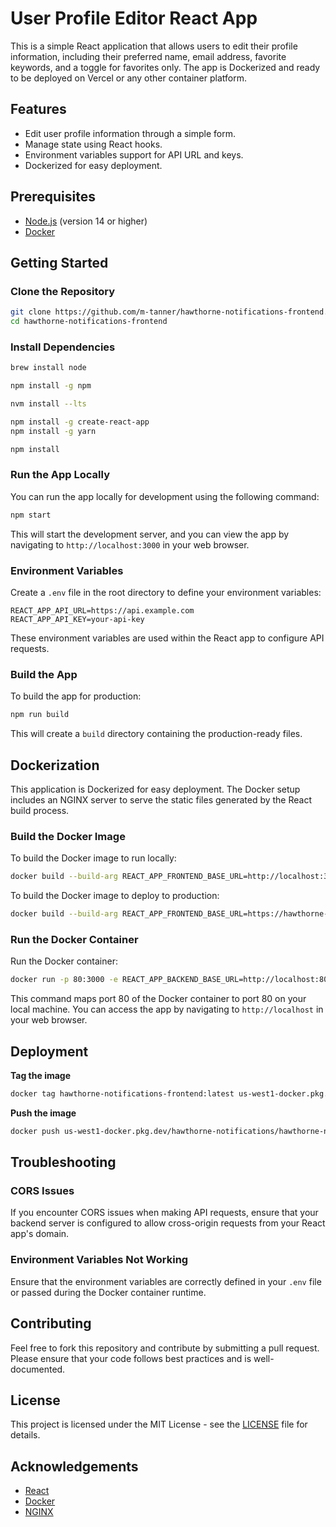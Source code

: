 # User Profile Editor React App

This is a simple React application that allows users to edit their profile information, including their preferred name, email address, favorite keywords, and a toggle for favorites only. The app is Dockerized and ready to be deployed on Vercel or any other container platform.

## Features

- Edit user profile information through a simple form.
- Manage state using React hooks.
- Environment variables support for API URL and keys.
- Dockerized for easy deployment.

## Prerequisites

- [Node.js](https://nodejs.org/) (version 14 or higher)
- [Docker](https://www.docker.com/get-started)

## Getting Started

### Clone the Repository

```bash
git clone https://github.com/m-tanner/hawthorne-notifications-frontend.git
cd hawthorne-notifications-frontend
```

### Install Dependencies

```bash
brew install node
```

```bash
npm install -g npm
```

```bash
nvm install --lts
```

```bash
npm install -g create-react-app
npm install -g yarn
```

```bash
npm install
```

### Run the App Locally

You can run the app locally for development using the following command:

```bash
npm start
```

This will start the development server, and you can view the app by navigating to `http://localhost:3000` in your web browser.

### Environment Variables

Create a `.env` file in the root directory to define your environment variables:

```plaintext
REACT_APP_API_URL=https://api.example.com
REACT_APP_API_KEY=your-api-key
```

These environment variables are used within the React app to configure API requests.

### Build the App

To build the app for production:

```bash
npm run build
```

This will create a `build` directory containing the production-ready files.

## Dockerization

This application is Dockerized for easy deployment. The Docker setup includes an NGINX server to serve the static files generated by the React build process.

### Build the Docker Image

To build the Docker image to run locally:

```bash
docker build --build-arg REACT_APP_FRONTEND_BASE_URL=http://localhost:3000 --platform linux/amd64 -t hawthorne-notifications-frontend:latest .
```


To build the Docker image to deploy to production:

```bash
docker build --build-arg REACT_APP_FRONTEND_BASE_URL=https://hawthorne-notifications-frontend-sdo7vkuv7q-uw.a.run.app --platform linux/amd64 -t hawthorne-notifications-frontend:latest .
```

### Run the Docker Container

Run the Docker container:

```bash
docker run -p 80:3000 -e REACT_APP_BACKEND_BASE_URL=http://localhost:8080 hawthorne-notifications-frontend
```

This command maps port 80 of the Docker container to port 80 on your local machine. You can access the app by navigating to `http://localhost` in your web browser.

## Deployment

**Tag the image**
```bash
docker tag hawthorne-notifications-frontend:latest us-west1-docker.pkg.dev/hawthorne-notifications/hawthorne-notifications-repo/hawthorne-notifications-frontend:latest
```

**Push the image**
```bash
docker push us-west1-docker.pkg.dev/hawthorne-notifications/hawthorne-notifications-repo/hawthorne-notifications-frontend:latest
```

## Troubleshooting

### CORS Issues

If you encounter CORS issues when making API requests, ensure that your backend server is configured to allow cross-origin requests from your React app's domain.

### Environment Variables Not Working

Ensure that the environment variables are correctly defined in your `.env` file or passed during the Docker container runtime.

## Contributing

Feel free to fork this repository and contribute by submitting a pull request. Please ensure that your code follows best practices and is well-documented.

## License

This project is licensed under the MIT License - see the [LICENSE](LICENSE) file for details.

## Acknowledgements

- [React](https://reactjs.org/)
- [Docker](https://www.docker.com/)
- [NGINX](https://www.nginx.com/)
